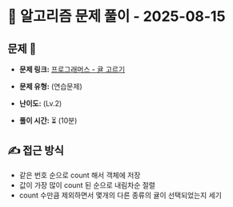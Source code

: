 # 📝 알고리즘 문제 풀이 - 2025-08-15

## 문제 📖

- **문제 링크:** [프로그래머스 - 귤 고르기](https://school.programmers.co.kr/learn/courses/30/lessons/138476)

- **문제 유형:** (연습문제)

- **난이도:** (Lv.2)

- **풀이 시간:** ⏳ (10분)

## ✍ 접근 방식

- 같은 번호 순으로 count 해서 객체에 저장
- 값이 가장 많이 count 된 순으로 내림차순 절렬
- count 수만큼 제외하면서 몇개의 다른 종류의 귤이 선택되었는지 세기
